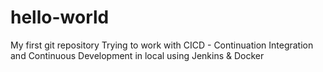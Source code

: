 # hello-world
My first git repository
Trying to work with CICD - Continuation Integration and Continuous Development in local using Jenkins & Docker
